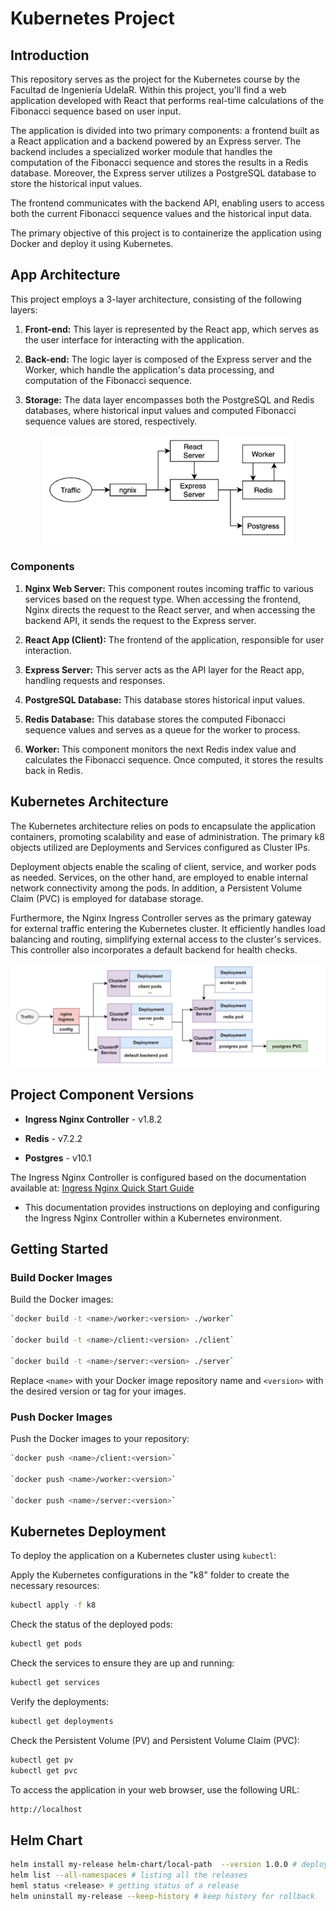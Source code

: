 # Kubernetes Project

## Introduction
This repository serves as the project for the Kubernetes course by the Facultad de Ingeniería UdelaR. Within this project, you'll find a web application developed with React that performs real-time calculations of the Fibonacci sequence based on user input.
 
The application is divided into two primary components: a frontend built as a React application and a backend powered by an Express server. The backend includes a specialized worker module that handles the computation of the Fibonacci sequence and stores the results in a Redis database. Moreover, the Express server utilizes a PostgreSQL database to store the historical input values.

The frontend communicates with the backend API, enabling users to access both the current Fibonacci sequence values and the historical input data.

The primary objective of this project is to containerize the application using Docker and deploy it using Kubernetes.

## App Architecture 
This project employs a 3-layer architecture, consisting of the following layers:

1. **Front-end:** This layer is represented by the React app, which serves as the user interface for interacting with the application.

2. **Back-end:** The logic layer is composed of the Express server and the Worker, which handle the application's data processing, and computation of the Fibonacci sequence.

3. **Storage:** The data layer encompasses both the PostgreSQL and Redis databases, where historical input values and computed Fibonacci sequence values are stored, respectively.

<div style="text-align:center">
  <img src="app.jpeg" alt="Alt Text" width="400">
</div>

### Components
1. **Nginx Web Server:** This component routes incoming traffic to various services based on the request type. When accessing the frontend, Nginx directs the request to the React server, and when accessing the backend API, it sends the request to the Express server.

2. **React App (Client):** The frontend of the application, responsible for user interaction.

3. **Express Server:** This server acts as the API layer for the React app, handling requests and responses.

4. **PostgreSQL Database:** This database stores historical input values.

5. **Redis Database:** This database stores the computed Fibonacci sequence values and serves as a queue for the worker to process.

6. **Worker:** This component monitors the next Redis index value and calculates the Fibonacci sequence. Once computed, it stores the results back in Redis. 

## Kubernetes Architecture 

The Kubernetes architecture relies on pods to encapsulate the application containers, promoting scalability and ease of administration. The primary k8 objects utilized are Deployments and Services configured as Cluster IPs.

Deployment objects enable the scaling of client, service, and worker pods as needed. Services, on the other hand, are employed to enable internal network connectivity among the pods. In addition, a Persistent Volume Claim (PVC) is employed for database storage.

Furthermore, the Nginx Ingress Controller serves as the primary gateway for external traffic entering the Kubernetes cluster.  It efficiently handles load balancing and routing, simplifying external access to the cluster's services. This controller also incorporates a default backend for health checks.

<div style="text-align:center">
  <img src="k8s.jpeg" alt="Alt Text" width="650">
</div>

## Project Component Versions

- **Ingress Nginx Controller** - v1.8.2

- **Redis** - v7.2.2

- **Postgres** - v10.1 

The Ingress Nginx Controller is configured based on the documentation available at:
[Ingress Nginx Quick Start Guide](https://kubernetes.github.io/ingress-nginx/deploy/#quick-start)
  - This documentation provides instructions on deploying and configuring the Ingress Nginx Controller within a Kubernetes environment.

## Getting Started

### Build Docker Images

Build the Docker images:

```bash
`docker build -t <name>/worker:<version> ./worker`

`docker build -t <name>/client:<version> ./client`

`docker build -t <name>/server:<version> ./server`
```

Replace `<name>` with your Docker image repository name and `<version>` with the desired version or tag for your images.

### Push Docker Images

Push the Docker images to your repository:

```bash
`docker push <name>/client:<version>`

`docker push <name>/worker:<version>`

`docker push <name>/server:<version>`
```

## Kubernetes Deployment

To deploy the application on a Kubernetes cluster using `kubectl`:

Apply the Kubernetes configurations in the "k8" folder to create the necessary resources:

```bash
kubectl apply -f k8
```

Check the status of the deployed pods:


```bash
kubectl get pods
```

Check the services to ensure they are up and running:

```bash
kubectl get services
```

Verify the deployments:

```bash
kubectl get deployments
```

Check the Persistent Volume (PV) and Persistent Volume Claim (PVC):
```bash
kubectl get pv
kubectl get pvc
```

To access the application in your web browser, use the following URL:

```bash
http://localhost
```

## Helm Chart

```bash
helm install my-release helm-chart/local-path  --version 1.0.0 # deploy helm charts
helm list --all-namespaces # listing all the releases
heml status <release> # getting status of a release
helm uninstall my-release --keep-history # keep history for rollback
```